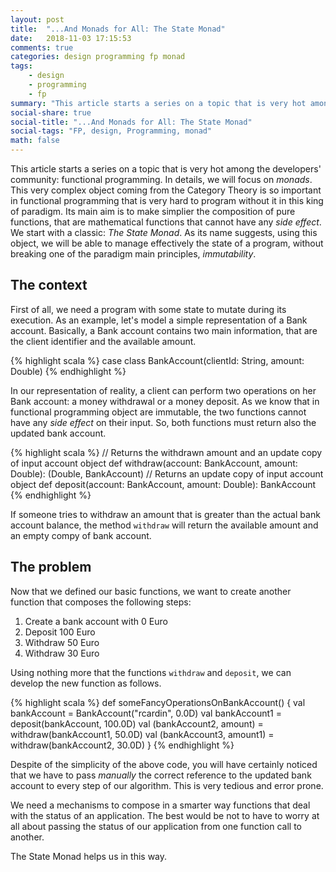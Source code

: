 ```yaml
---
layout: post
title:  "...And Monads for All: The State Monad"
date:   2018-11-03 17:15:53
comments: true
categories: design programming fp monad
tags:
    - design
    - programming
    - fp
summary: "This article starts a series on a topic that is very hot among the developers' community: functional programming. In details, we will focus on monads. The main aim of monads is to make simplier the composition of pure functions, that are mathematical functions that cannot have any side effect. We start with a classic: The State Monad. As its name suggests, using this object, we will be able to manage effectively the state of a program, without breaking one of the paradigm main principles, immutability."
social-share: true
social-title: "...And Monads for All: The State Monad"
social-tags: "FP, design, Programming, monad"
math: false
---
```


This article starts a series on a topic that is very hot among the developers' community: functional programming. In details, we will focus on _monads_. This very complex object coming from the Category Theory is so important in functional programming that is very hard to program without it in this king of paradigm. Its main aim is to make simplier the composition of pure functions, that are mathematical functions that cannot have any _side effect_. We start with a classic: _The State Monad_. As its name suggests, using this object, we will be able to manage effectively the state of a program, without breaking one of the paradigm main principles, _immutability_.

## The context

First of all, we need a program with some state to mutate during its execution. As an example, let's model a simple representation of a Bank account. Basically, a Bank account contains two main information, that are the client identifier and the available amount.

{% highlight scala %}
case class BankAccount(clientId: String, amount: Double)
{% endhighlight %}

In our representation of reality, a client can perform two operations on her Bank account: a money withdrawal or a money deposit. As we know that in functional programming object are immutable, the two functions cannot have any _side effect_ on their input. So, both functions must return also the updated bank account.

{% highlight scala %}
// Returns the withdrawn amount and an update copy of input account object
def withdraw(account: BankAccount, amount: Double): (Double, BankAccount)
// Returns an update copy of input account object
def deposit(account: BankAccount, amount: Double): BankAccount
{% endhighlight %}

If someone tries to withdraw an amount that is greater than the actual bank account balance, the method `withdraw` will return the available amount and an empty compy of bank account.

## The problem
Now that we defined our basic functions, we want to create another function that composes the following steps:

 1. Create a bank account with 0 Euro
 2. Deposit 100 Euro
 3. Withdraw 50 Euro
 4. Withdraw 30 Euro

Using nothing more that the functions `withdraw` and `deposit`, we can develop the new function as follows.

{% highlight scala %}
def someFancyOperationsOnBankAccount() {
  val bankAccount = BankAccount("rcardin", 0.0D)
  val bankAccount1 = deposit(bankAccount, 100.0D)
  val (bankAccount2, amount) = withdraw(bankAccount1, 50.0D)
  val (bankAccount3, amount1) = withdraw(bankAccount2, 30.0D)
}
{% endhighlight %}

Despite of the simplicity of the above code, you will have certainly noticed that we have to pass *manually* the correct reference to the updated bank account to every step of our algorithm. This is very tedious and error prone.

We need a mechanisms to compose in a smarter way functions that deal with the status of an application. The best would be not to have to worry at all about passing the status of our application from one function call to another.

The State Monad helps us in this way.